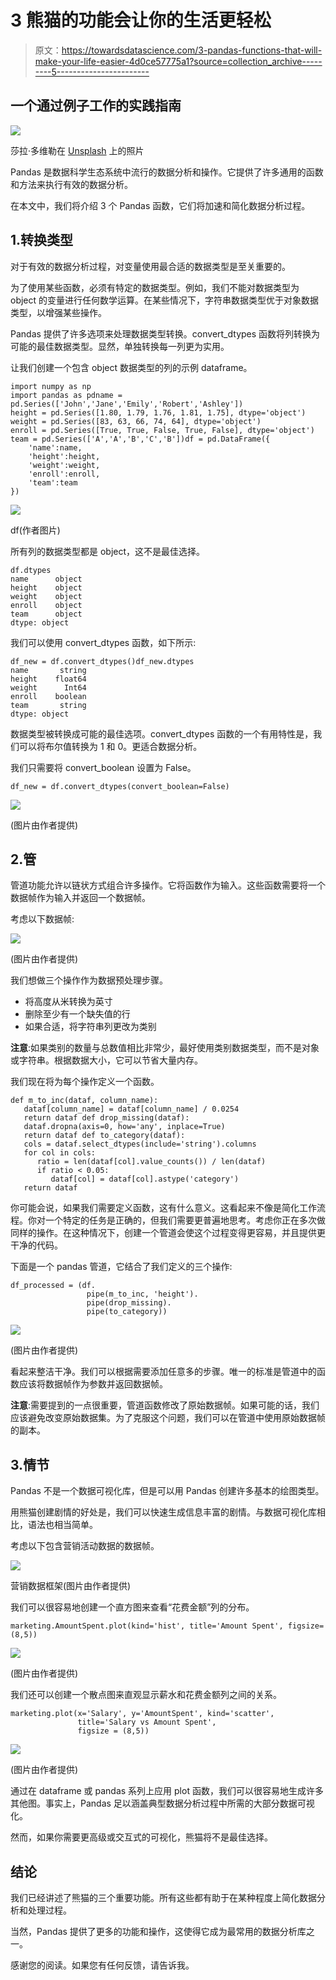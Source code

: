 # 3 熊猫的功能会让你的生活更轻松

> 原文：<https://towardsdatascience.com/3-pandas-functions-that-will-make-your-life-easier-4d0ce57775a1?source=collection_archive---------5----------------------->

## 一个通过例子工作的实践指南

![](img/a52ae91a545cbd0a8dd3bc29025cea79.png)

莎拉·多维勒在 [Unsplash](https://unsplash.com/s/photos/simple?utm_source=unsplash&utm_medium=referral&utm_content=creditCopyText) 上的照片

Pandas 是数据科学生态系统中流行的数据分析和操作。它提供了许多通用的函数和方法来执行有效的数据分析。

在本文中，我们将介绍 3 个 Pandas 函数，它们将加速和简化数据分析过程。

## 1.转换类型

对于有效的数据分析过程，对变量使用最合适的数据类型是至关重要的。

为了使用某些函数，必须有特定的数据类型。例如，我们不能对数据类型为 object 的变量进行任何数学运算。在某些情况下，字符串数据类型优于对象数据类型，以增强某些操作。

Pandas 提供了许多选项来处理数据类型转换。convert_dtypes 函数将列转换为可能的最佳数据类型。显然，单独转换每一列更为实用。

让我们创建一个包含 object 数据类型的列的示例 dataframe。

```
import numpy as np
import pandas as pdname = pd.Series(['John','Jane','Emily','Robert','Ashley'])
height = pd.Series([1.80, 1.79, 1.76, 1.81, 1.75], dtype='object')
weight = pd.Series([83, 63, 66, 74, 64], dtype='object')
enroll = pd.Series([True, True, False, True, False], dtype='object')
team = pd.Series(['A','A','B','C','B'])df = pd.DataFrame({
    'name':name,
    'height':height,
    'weight':weight,
    'enroll':enroll,
    'team':team
})
```

![](img/8dfca8f6b668135f8b1e24ed53f0e691.png)

df(作者图片)

所有列的数据类型都是 object，这不是最佳选择。

```
df.dtypes
name      object
height    object
weight    object
enroll    object
team      object
dtype: object
```

我们可以使用 convert_dtypes 函数，如下所示:

```
df_new = df.convert_dtypes()df_new.dtypes
name       string
height    float64
weight      Int64
enroll    boolean
team       string
dtype: object
```

数据类型被转换成可能的最佳选项。convert_dtypes 函数的一个有用特性是，我们可以将布尔值转换为 1 和 0。更适合数据分析。

我们只需要将 convert_boolean 设置为 False。

```
df_new = df.convert_dtypes(convert_boolean=False)
```

![](img/167cc2cf223ed6662e1ef0e5672d65dc.png)

(图片由作者提供)

## 2.管

管道功能允许以链状方式组合许多操作。它将函数作为输入。这些函数需要将一个数据帧作为输入并返回一个数据帧。

考虑以下数据帧:

![](img/6c838f65f73f4e200c97ee82100234a0.png)

(图片由作者提供)

我们想做三个操作作为数据预处理步骤。

*   将高度从米转换为英寸
*   删除至少有一个缺失值的行
*   如果合适，将字符串列更改为类别

**注意**:如果类别的数量与总数值相比非常少，最好使用类别数据类型，而不是对象或字符串。根据数据大小，它可以节省大量内存。

我们现在将为每个操作定义一个函数。

```
def m_to_inc(dataf, column_name):
   dataf[column_name] = dataf[column_name] / 0.0254
   return dataf def drop_missing(dataf):
   dataf.dropna(axis=0, how='any', inplace=True)
   return dataf def to_category(dataf):
   cols = dataf.select_dtypes(include='string').columns
   for col in cols:
      ratio = len(dataf[col].value_counts()) / len(dataf)
      if ratio < 0.05:
         dataf[col] = dataf[col].astype('category')
   return dataf
```

你可能会说，如果我们需要定义函数，这有什么意义。这看起来不像是简化工作流程。你对一个特定的任务是正确的，但我们需要更普遍地思考。考虑你正在多次做同样的操作。在这种情况下，创建一个管道会使这个过程变得更容易，并且提供更干净的代码。

下面是一个 pandas 管道，它结合了我们定义的三个操作:

```
df_processed = (df.
                 pipe(m_to_inc, 'height').
                 pipe(drop_missing).
                 pipe(to_category))
```

![](img/40be9467ed231cdd8a26736058cc4459.png)

(图片由作者提供)

看起来整洁干净。我们可以根据需要添加任意多的步骤。唯一的标准是管道中的函数应该将数据帧作为参数并返回数据帧。

**注意**:需要提到的一点很重要，管道函数修改了原始数据帧。如果可能的话，我们应该避免改变原始数据集。为了克服这个问题，我们可以在管道中使用原始数据帧的副本。

## 3.情节

Pandas 不是一个数据可视化库，但是可以用 Pandas 创建许多基本的绘图类型。

用熊猫创建剧情的好处是，我们可以快速生成信息丰富的剧情。与数据可视化库相比，语法也相当简单。

考虑以下包含营销活动数据的数据帧。

![](img/3f6e26f8e86c17ad913398a1c3d6c433.png)

营销数据框架(图片由作者提供)

我们可以很容易地创建一个直方图来查看“花费金额”列的分布。

```
marketing.AmountSpent.plot(kind='hist', title='Amount Spent', figsize=(8,5))
```

![](img/4243b7eb26231f4aa7320e9509c1f20e.png)

(图片由作者提供)

我们还可以创建一个散点图来直观显示薪水和花费金额列之间的关系。

```
marketing.plot(x='Salary', y='AmountSpent', kind='scatter',
               title='Salary vs Amount Spent',
               figsize = (8,5))
```

![](img/867e8db0759f9f41c8e70e272f020d8d.png)

(图片由作者提供)

通过在 dataframe 或 pandas 系列上应用 plot 函数，我们可以很容易地生成许多其他图。事实上，Pandas 足以涵盖典型数据分析过程中所需的大部分数据可视化。

然而，如果你需要更高级或交互式的可视化，熊猫将不是最佳选择。

## 结论

我们已经讲述了熊猫的三个重要功能。所有这些都有助于在某种程度上简化数据分析和处理过程。

当然，Pandas 提供了更多的功能和操作，这使得它成为最常用的数据分析库之一。

感谢您的阅读。如果您有任何反馈，请告诉我。